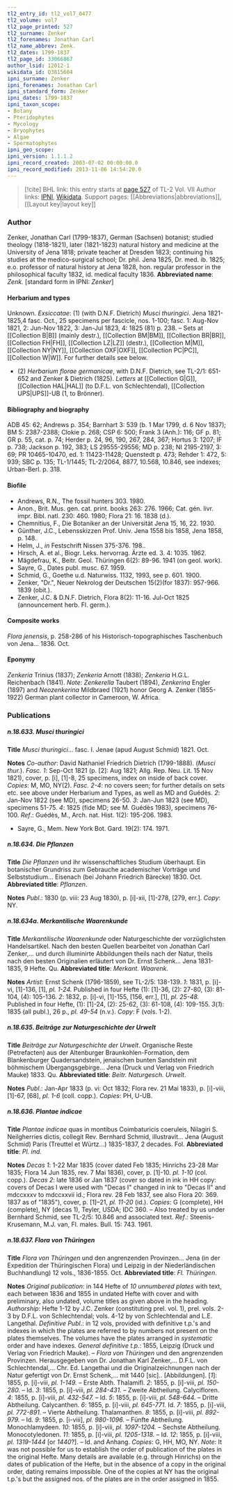```yaml
---
tl2_entry_id: tl2_vol7_0477
tl2_volume: vol7
tl2_page_printed: 527
tl2_surname: Zenker
tl2_forenames: Jonathan Carl
tl2_name_abbrev: Zenk.
tl2_dates: 1799-1837
tl2_page_id: 33066867
author_lsid: 12012-1
wikidata_id: Q3815604
ipni_surname: Zenker
ipni_forenames: Jonathan Carl
ipni_standard_form: Zenker
ipni_dates: 1799-1837
ipni_taxon_scope: 
- Botany
- Pteridophytes
- Mycology
- Bryophytes
- Algae
- Spermatophytes
ipni_geo_scope: 
ipni_version: 1.1.1.2
ipni_record_created: 2003-07-02 00:00:00.0
ipni_record_modified: 2013-11-06 14:54:20.0
---
```


> [!cite] BHL link: this entry starts at [page 527](https://www.biodiversitylibrary.org/page/33066867) of TL-2 Vol. VII
> Author links: [IPNI](https://www.ipni.org/a/12012-1), [Wikidata](https://www.wikidata.org/wiki/Q3815604). Support pages: [[Abbreviations|abbreviations]], [[Layout key|layout key]]

### Author

Zenker, Jonathan Carl (1799-1837), German (Sachsen) botanist; studied theology (1818-1821), later (1821-1823) natural history and medicine at the University of Jena 1818; private teacher at Dresden 1823; continuing his studies at the medico-surgical school; Dr. phil. Jena 1825, Dr. med. ib. 1825; e.o. professor of natural history at Jena 1828, hon. regular professor in the philosophical faculty 1832, id. medical faculty 1836. 
**Abbreviated name**: *Zenk.* \[standard form in IPNI: *Zenker*\]

#### Herbarium and types

Unknown.
*Exsiccatae*: (1) (with D.N.F. Dietrich) *Musci thuringici*. Jena 1821-1825,4 fasc. Oct., 25 specimens per fascicle, nos. 1-100; fasc. 1: Aug-Nov 1821, 2: Jun-Nov 1822, 3: Jan-Jul 1823, 4: 1825 (81) p. 238. – Sets at [[Collection B|B]] (mainly destr.), [[Collection BM|BM]], [[Collection BR|BR]], [[Collection FH|FH]], [[Collection LZ|LZ]] (destr.), [[Collection M|M]], [[Collection NY|NY]], [[Collection OXF|OXF]], [[Collection PC|PC]], [[Collection W|W]]. For further details see below.
- (2) *Herbarium florae germanicae*, with D.N.F. Dietrich, see TL-2/1: 651-652 and Zenker & Dietrich (1825).
*Letters* at [[Collection G|G]], [[Collection HAL|HAL]] (to D.F.L. von Schlechtendal), [[Collection UPS|UPS]]-UB (1, to Brönner).

#### Bibliography and biography

ADB 45: 62; Andrews p. 354; Barnhart 3: 539 (b. 1 Mar 1799, d. 6 Nov 1837); BM 5: 2387-2388; Clokie p. 268; CSP 6: 500; Frank 3 (Anh.): 116; GF p. 81; GR p. 55, cat. p. 74; Herder p. 24, 96, 190, 267, 284, 367; Hortus 3: 1207; IF p. 738; Jackson p. 192, 383; LS 29555-29556; MD p. 238; NI 2195-2197, 3: 69; PR 10465-10470, ed. 1: 11423-11428; Quenstedt p. 473; Rehder 1: 472, 5: 939; SBC p. 135; TL-1/1445; TL-2/2064, 8877, 10.568, 10.846, see indexes; Urban-Berl. p. 318.

#### Biofile

- Andrews, R.N., The fossil hunters 303. 1980.
- Anon., Brit. Mus. gen. cat. print. books 263: 276. 1966; Cat. gén. livr. impr. Bibl. natl. 230: 460. 1980; Flora 21: 16. 1838 (d.).
- Chemnitius, F., Die Botaniker an der Universität Jena 15, 16, 22. 1930.
- Günther, J.C., Lebensskizzen Prof. Univ. Jena 1558 bis 1858, Jena 1858, p. 148.
- Helm, J., *in* Festschrift Nissen 375-376. 198..
- Hirsch, A. et al., Biogr. Leks. hervorrag. Ärzte ed. 3. 4: 1035. 1962.
- Mägdefrau, K., Beitr. Geol. Thüringen 6(2): 89-96. 1941 (on geol. work).
- Sayre, G., Dates publ. musc. 67. 1959.
- Schmid, G., Goethe u.d. Naturwiss. 1132, 1993, see p. 601. 1900.
- Zenker, "Dr.", Neuer Nekrolog der Deutschen 15(2)(for 1837): 957-966. 1839 (obit.).
- Zenker, J.C. & D.N.F. Dietrich, Flora 8(2): 11-16. Jul-Oct 1825 (announcement herb. Fl. germ.).

#### Composite works

*Flora jenensis*, p. 258-286 of his Historisch-topographisches Taschenbuch von Jena... 1836. Oct.

#### Eponymy

*Zenkeria* Trinius (1837); *Zenkeria* Arnott (1838); *Zenkeria* H.G.L. Reichenbach (1841). *Note*: *Zenkerella* Taubert (1894), *Zenkerina* Engler (1897) and *Neozenkerina* Mildbraed (1921) honor Georg A. Zenker (1855-1922) German plant collector in Cameroon, W. Africa.

### Publications

##### n.18.633. Musci thuringici

**Title**
*Musci thuringici*... fasc. I. Jenae (apud August Schmid) 1821. Oct.

**Notes**
*Co-author*: David Nathaniel Friedrich Dietrich (1799-1888). (*Musci thur.*).
*Fasc. 1*: Sep-Oct 1821 (p. \[2\]: Aug 1821; Allg. Rep. Neu. Lit. 15 Nov 1821), cover, p. \[i\], \[1\]-8, 25 specimens, index on inside of back cover. *Copies*: M, MO, NY(2).
*Fasc. 2-4*: no covers seen; for further details on sets etc. see above under Herbarium and Types, as well as MD and Guédès.
*2*: Jan-Nov 1822 (see MD), specimens 26-50.
*3*: Jan-Jun 1823 (see MD), specimens 51-75.
*4*: 1825 (fide MD; see M. Guédès 1983), specimens 76-100.
*Ref*.: Guédès, M., Arch. nat. Hist. 1(2): 195-206. 1983.
- Sayre, G., Mem. New York Bot. Gard. 19(2): 174. 1971.

##### n.18.634. Die Pflanzen

**Title**
*Die Pflanzen* und ihr wissenschaftliches Studium überhaupt. Ein botanischer Grundriss zum Gebrauche academischer Vorträge und Selbststudium... Eisenach (bei Johann Friedrich Bärecke) 1830. Oct.
**Abbreviated title**: *Pflanzen*.

**Notes**
*Publ*.: 1830 (p. viii: 23 Aug 1830), p. \[i\]-xii, \[1\]-278, \[279, err.\]. *Copy*: NY.

##### n.18.634a. Merkantilische Waarenkunde

**Title**
*Merkantilische Waarenkunde* oder Naturgeschichte der vorzüglichsten Handelsartikel. Nach den besten Quellen bearbeitet von Jonathan Carl Zenker,... und durch illuminirte Abbildungen theils nach der Natur, theils nach den besten Originalien erläutert von Dr. Ernst Schenk... Jena 1831-1835, 9 Hefte. Qu.
**Abbreviated title**: *Merkant. Waarenk.*

**Notes**
*Artist*: Ernst Schenk (1796-1859), see TL-2/5: 138-139.
*1*: 1831, p. \[i\]-vi, \[1\]-136, \[1\], *pl. 1-24.* Published in four Hefte (1): \[1\]-36, (2): 27-80, (3): 81-104, (4): 105-136.
*2*: 1832, p. \[i\]-vi, \[1\]-155, \[156, err.\], \[1\], *pl. 25-48.* Published in four Hefte, (1): \[1\]-24, (2): 25-62, (3): 61-108, (4): 109-155.
*3*(*1*): 1835 (all publ.), 26 p., *pl. 49-54* (n.v.).
*Copy*: F (vols. 1-2).

##### n.18.635. Beiträge zur Naturgeschichte der Urwelt

**Title**
*Beiträge zur Naturgeschichte der Urwelt*. Organische Reste (Petrefacten) aus der Altenburger Braunkohlen-Formation, dem Blankenburger Quadersandstein, jenaischen bunten Sandstein mit böhmischem Übergangsgebirge... Jena (Druck und Verlag von Friedrich Mauke) 1833. Qu.
**Abbreviated title**: *Beitr. Naturgesch. Urwelt*.

**Notes**
*Publ*.: Jan-Apr 1833 (p. vi: Oct 1832; Flora rev. 21 Mai 1833), p. \[i\]-viii, \[1\]-67, \[68\], *pl. 1-6* (coll. copp.). *Copies*: PH, U-UB.

##### n.18.636. Plantae indicae

**Title**
*Plantae indicae* quas in montibus Coimbaturicis coeruleis, Nilagiri S. Neilgherries dictis, collegit Rev. Bernhard Schmid, illustravit... Jena (August Schmid) Paris (Treuttel et Würtz...) 1835-1837, 2 decades. Fol.
**Abbreviated title**: *Pl. ind.*

**Notes**
*Decas 1*: 1-22 Mar 1835 (cover dated Feb 1835; Hinrichs 23-28 Mar 1835; Flora 14 Jun 1835, rev. 7 Mai 1836), cover, p. \[1\]-10. *pl. 1-10* (col. copp.).
*Decas 2*: late 1836 or Jan 1837 (cover so dated in ink in HH copy: covers of Decas I were used with "Decas I" changed in ink to "Decas II" and mdccxxxv to mdccxxvii id.; Flora rev. 28 Feb 1837, see also Flora 20: 369. 1837 as of "1835"), cover, p. \[1\]–21, *pl. 11-20* (id.).
*Copies*: G (complete), HH (complete), NY (decas 1), Teyler, USDA; IDC 360. – Also treated by us under Bernhard Schmid, see TL-2/5: 10.846 and associated text.
*Ref*.: Steenis-Krusemann, M.J. van, Fl. males. Bull. 15: 743. 1961.

##### n.18.637. Flora von Thüringen

**Title**
*Flora von Thüringen* und den angrenzenden Provinzen... Jena (in der Expedition der Thüringischen Flora) und Leipzig in der Niederländischen Buchhandlung) 12 vols., 1836-1855. Oct.
**Abbreviated title**: *Fl. Thüringen*.

**Notes**
*Original publication*: in 144 Hefte of *10 unnumbered plates* with text, each between 1836 and 1855 in undated Hefte with cover and with preliminary, also undated, volume titles as given above in the heading.
*Authorship*: Hefte 1-12 by J.C. Zenker (constituting prel. vol. 1), prel. vols. 2-3 by D.F.L. von Schlechtendal; vols. 4-12 by von Schlechtendal and L.E. Langethal.
*Definitive Publ*.: in 12 vols, provided with definitive t.p.'s and indexes in which the plates are referred to by numbers not present on the plates themselves. The volumes have the plates arranged in *systematic* order and have indexes.
*General definitive t.p.*: 1855, Leipzig (Druck und Verlag von Friedrich Mauke). – *Flora von Thüringen* und den angrenzenden Provinzen. Herausgegeben von Dr. Jonathan Karl Zenker,... D.F.L. von Schlechtendal,... Chr. Ed. Langethai und die Originalzeichnungen nach der Natur gefertigt von Dr. Ernst Schenk,... mit 1440 \[sic\].. \[Abbildungen\].
\[*1*\]: 1855, p. \[i\]-viii, *pl. 1-149.* – Erste Abth. Thalamifl.
*2*: 1855, p. \[i\]-viii, *pl. 150-280.* – Id.
*3*: 1855, p. \[i\]-viii, *pl. 284-431.* – Zweite Abtheilung. Calycifloren.
*4*: 1855, p. \[i\]-viii, *pl. 432-547.* – Id.
*5*: 1855, p. \[i\]-viii, *pl. 548-644.* – Dritte Abtheilung. Calycanthen.
*6*: 1855, p. \[i\]-viii, *pl. 645-771.* Id.
*7*: 1855, p. \[i\]-viii, *pl. 772-891.* – Vierte Abtheilung. Thalamanthen.
*8*: 1855, p. \[i\]-viii, *pl. 892-979.* – Id.
*9*: 1855, p. \[i-viii\], *pl. 980-1096.* – Fünfte Abtheilung. Monochlamydeen.
*10*: 1855, p. \[i\]-viii, *pl. 1097-1204.* – Sechste Abtheilung. Monocotyledonen.
*11*: 1855, p. \[i\]-viii, *pl. 1205-1318.* – Id.
*12*: 1855, p. \[i\]-viii, *pl. 1319-1444* \[or *1440*?\]. – Id. and Anhang.
*Copies*: G, HH, MO, NY.
*Note*: It was not possible for us to establish the order of publication of the plates in the original Hefte. Many details are available (e.g. through Hinrichs) on the dates of publication of the Hefte, but in the absence of a copy in the original order, dating remains impossible. One of the copies at NY has the original t.p.'s but the assigned nos. of the plates are in the order assigned in 1855.

